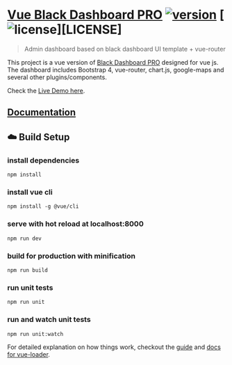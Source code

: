 # [Vue Black Dashboard PRO](https://github.com/creativetimofficial/ct-vue-black-bootstrap-dashboard-pro) [![version][version-badge]][CHANGELOG] [![license][license-badge]][LICENSE]

> Admin dashboard based on black dashboard UI template + vue-router

This project is a vue version of [Black Dashboard PRO](https://demos.creative-tim.com/marketplace/black-dashboard-pro/examples/dashboard.html)
designed for vue js. The dashboard includes Bootstrap 4, vue-router, chart.js, google-maps and several other plugins/components. 

Check the [Live Demo here](http://demos.creative-tim.com/vue-black-dashboard-pro).

## [Documentation](http://demos.creative-tim.com/vue-black-dashboard-pro/documentation)

## :cloud: Build Setup

### install dependencies
`npm install`
### install vue cli
`npm install -g @vue/cli`
### serve with hot reload at localhost:8000
`npm run dev`
### build for production with minification
`npm run build`
### run unit tests
`npm run unit`
### run and watch unit tests
`npm run unit:watch`

For detailed explanation on how things work, checkout the [guide](http://vuejs-templates.github.io/webpack/) and [docs for vue-loader](http://vuejs.github.io/vue-loader).

[CHANGELOG]: ./CHANGELOG.md
[version-badge]: https://img.shields.io/badge/version-1.0.0-blue.svg
[license-badge]: https://img.shields.io/badge/license-MIT-blue.svg
